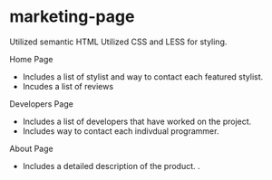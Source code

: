 # marketing-page
Utilized semantic HTML
Utilized CSS and LESS for styling.

Home Page
- Includes a list of stylist and way to contact 
    each featured stylist. 
- Incudes a list of reviews


Developers Page
- Includes a list of developers that have worked on the project.
- Includes  way to contact each indivdual programmer. 

About Page
- Includes a detailed description of the product. .